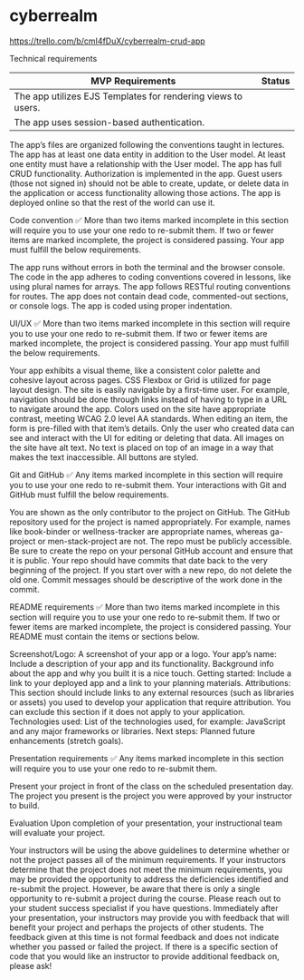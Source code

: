 # cyberrealm

https://trello.com/b/cmI4fDuX/cyberrealm-crud-app

Technical requirements

MVP Requirements | Status
---| ---|
The app utilizes EJS Templates for rendering views to users. |
The app uses session-based authentication. |
The app’s files are organized following the conventions taught in lectures.
The app has at least one data entity in addition to the User model. At least one entity must have a relationship with the User model.
The app has full CRUD functionality.
Authorization is implemented in the app. Guest users (those not signed in) should not be able to create, update, or delete data in the application or access functionality allowing those actions.
The app is deployed online so that the rest of the world can use it.

Code convention
✅ More than two items marked incomplete in this section will require you to use your one redo to re-submit them. If two or fewer items are marked incomplete, the project is considered passing. Your app must fulfill the below requirements.

The app runs without errors in both the terminal and the browser console.
The code in the app adheres to coding conventions covered in lessons, like using plural names for arrays.
The app follows RESTful routing conventions for routes.
The app does not contain dead code, commented-out sections, or console logs.
The app is coded using proper indentation.

UI/UX
✅ More than two items marked incomplete in this section will require you to use your one redo to re-submit them. If two or fewer items are marked incomplete, the project is considered passing. Your app must fulfill the below requirements.

Your app exhibits a visual theme, like a consistent color palette and cohesive layout across pages.
CSS Flexbox or Grid is utilized for page layout design.
The site is easily navigable by a first-time user. For example, navigation should be done through links instead of having to type in a URL to navigate around the app.
Colors used on the site have appropriate contrast, meeting WCAG 2.0 level AA standards.
When editing an item, the form is pre-filled with that item’s details.
Only the user who created data can see and interact with the UI for editing or deleting that data.
All images on the site have alt text.
No text is placed on top of an image in a way that makes the text inaccessible.
All buttons are styled.

Git and GitHub
✅ Any items marked incomplete in this section will require you to use your one redo to re-submit them. Your interactions with Git and GitHub must fulfill the below requirements.

You are shown as the only contributor to the project on GitHub.
The GitHub repository used for the project is named appropriately. For example, names like book-binder or wellness-tracker are appropriate names, whereas ga-project or men-stack-project are not. The repo must be publicly accessible. Be sure to create the repo on your personal GitHub account and ensure that it is public.
Your repo should have commits that date back to the very beginning of the project. If you start over with a new repo, do not delete the old one.
Commit messages should be descriptive of the work done in the commit.

README requirements
✅ More than two items marked incomplete in this section will require you to use your one redo to re-submit them. If two or fewer items are marked incomplete, the project is considered passing. Your README must contain the items or sections below.

Screenshot/Logo: A screenshot of your app or a logo.
Your app’s name: Include a description of your app and its functionality. Background info about the app and why you built it is a nice touch.
Getting started: Include a link to your deployed app and a link to your planning materials.
Attributions: This section should include links to any external resources (such as libraries or assets) you used to develop your application that require attribution. You can exclude this section if it does not apply to your application.
Technologies used: List of the technologies used, for example: JavaScript and any major frameworks or libraries.
Next steps: Planned future enhancements (stretch goals).

Presentation requirements
✅ Any items marked incomplete in this section will require you to use your one redo to re-submit them.

Present your project in front of the class on the scheduled presentation day.
The project you present is the project you were approved by your instructor to build.

Evaluation
Upon completion of your presentation, your instructional team will evaluate your project.

Your instructors will be using the above guidelines to determine whether or not the project passes all of the minimum requirements.
If your instructors determine that the project does not meet the minimum requirements, you may be provided the opportunity to address the deficiencies identified and re-submit the project. However, be aware that there is only a single opportunity to re-submit a project during the course. Please reach out to your student success specialist if you have questions.
Immediately after your presentation, your instructors may provide you with feedback that will benefit your project and perhaps the projects of other students. The feedback given at this time is not formal feedback and does not indicate whether you passed or failed the project.
If there is a specific section of code that you would like an instructor to provide additional feedback on, please ask!

